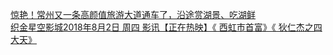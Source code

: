   
[惊艳！常州又一条高颜值旅游大道通车了，沿途赏湖景、吃湖鲜](http://www.dianyue.me/archives/881/4vs1e3pv6rderk9m/)  
[织金星空影城2018年8月2日 周四 影讯【正在热映】《 西虹市首富》《 狄仁杰之四大天》](http://www.dianyue.me/archives/812/9zx3shysicw34oj7/)